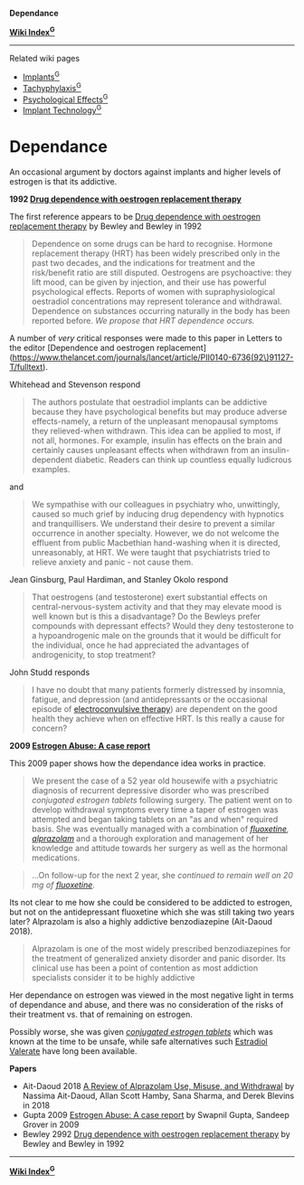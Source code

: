 **Dependance**

**[Wiki Index<sup>G</sup>](https://github.com/zp100/Transgender_Surgeries/tree/main/TransWiki/wiki/index/index.md)**

---

Related wiki pages

* [Implants<sup>G</sup>](https://github.com/zp100/Transgender_Surgeries/tree/main/TransWiki/wiki/hrt/implants/implants.md)
* [Tachyphylaxis<sup>G</sup>](https://github.com/zp100/Transgender_Surgeries/tree/main/TransWiki/wiki/hrt/tachyphylaxis/tachyphylaxis.md)
* [Psychological Effects<sup>G</sup>](https://github.com/zp100/Transgender_Surgeries/tree/main/TransWiki/wiki/hrt/psychological/psychological.md-effects)
* [Implant Technology<sup>G</sup>](https://github.com/zp100/Transgender_Surgeries/tree/main/TransWiki/wiki/hrt/implant/implant.md-technology)

# Dependance

An occasional argument by doctors against implants and higher levels of estrogen is that its addictive.

**1992 [Drug dependence with oestrogen replacement therapy](https://www.ncbi.nlm.nih.gov/pubmed/1346294)**

 The first reference appears to be [Drug dependence with oestrogen replacement therapy](https://www.ncbi.nlm.nih.gov/pubmed/1346294) by Bewley and Bewley in 1992

> Dependence on some drugs can be hard to recognise. Hormone replacement therapy (HRT) has been widely prescribed only in the past two decades, and the indications for treatment and the risk/benefit ratio are still disputed. Oestrogens are psychoactive: they lift mood, can be given by injection, and their use has powerful psychological effects. Reports of women with supraphysiological oestradiol concentrations may represent tolerance and withdrawal. Dependence on substances occurring
naturally in the body has been reported before. *We propose that HRT dependence occurs.*

A number of *very* critical responses were made to this paper in Letters to the editor [Dependence and oestrogen replacement](https://www.thelancet.com/journals/lancet/article/PII0140-6736(92\)91127-T/fulltext).

Whitehead and Stevenson respond

> The authors postulate that oestradiol implants can be addictive because they have psychological benefits but may produce adverse effects-namely, a return of the unpleasant menopausal symptoms they relieved-when withdrawn. This idea can be applied to most, if not all, hormones. For example, insulin has effects on the brain and certainly causes unpleasant effects when withdrawn from an insulin-dependent diabetic. Readers can think up countless equally ludicrous examples.

and

> We sympathise with our colleagues in psychiatry who, unwittingly, caused so much grief by inducing drug dependency with hypnotics and tranquillisers. We understand their desire to prevent a similar occurrence in another specialty. However, we do not welcome the effluent from public Macbethian hand-washing when it is directed, unreasonably, at HRT. We were taught that psychiatrists tried to relieve anxiety and panic - not cause them.

Jean Ginsburg, Paul Hardiman, and Stanley Okolo respond

> That oestrogens (and testosterone) exert substantial effects on central-nervous-system activity and that they may elevate mood is well known but is this a disadvantage? Do the Bewleys prefer compounds with depressant effects? Would they deny testosterone to a hypoandrogenic male on the grounds that it would be difficult
for the individual, once he had appreciated the advantages of androgenicity, to stop treatment?

John Studd responds

> I have no doubt that many patients formerly distressed by insomnia, fatigue, and depression (and antidepressants or the occasional episode of [electroconvulsive therapy](https://en.wikipedia.org/wiki/Electroconvulsive_therapy)) are dependent on the good health they achieve when on effective HRT. Is this really a cause for concern?

**2009 [Estrogen Abuse: A case report](https://www.researchgate.net/publication/265281220_Estrogen_Abuse_A_case_report)**

This 2009 paper shows how the dependance idea works in practice.

> We present the case of a 52 year old housewife with a psychiatric diagnosis of recurrent depressive disorder who was prescribed *conjugated estrogen tablets* following surgery. The patient went on to develop withdrawal symptoms every time a taper of estrogen was attempted and began taking tablets on an "as and when" required basis. She was eventually managed with a combination of *[fluoxetine](https://en.wikipedia.org/wiki/Fluoxetine), [alprazolam](https://en.wikipedia.org/wiki/Alprazolam)* and a thorough exploration and management of her knowledge and attitude towards her surgery as well as the hormonal medications.

> ...On follow-up for the next 2 year, she *continued to remain well on 20 mg of [fluoxetine](https://en.wikipedia.org/wiki/Fluoxetine)*.

Its not clear to me how she could be considered to be addicted to estrogen, but not on the antidepressant fluoxetine which she was still taking two years later? Alprazolam is also a highly addictive benzodiazepine (Ait-Daoud 2018).

> Alprazolam is one of the most widely prescribed benzodiazepines for the treatment of generalized anxiety disorder and panic disorder. Its clinical use has been a point of contention as most addiction specialists consider it to be highly addictive

Her dependance on estrogen was viewed in the most negative light in terms of dependance and abuse, and there was no consideration of the risks of their treatment vs. that of remaining on estrogen.

Possibly worse, she was given *[conjugated estrogen tablets](https://en.wikipedia.org/wiki/Conjugated_estrogens)* which was known at the time to be unsafe, while safe alternatives such [Estradiol Valerate](https://en.wikipedia.org/wiki/Estradiol_valerate) have long been available.

**Papers**

* Ait-Daoud 2018 [A Review of Alprazolam Use, Misuse, and Withdrawal](https://www.ncbi.nlm.nih.gov/pmc/articles/PMC5846112/) by Nassima Ait-Daoud, Allan Scott Hamby, Sana Sharma, and Derek Blevins in 2018
* Gupta 2009 [Estrogen Abuse: A case report](https://www.researchgate.net/publication/265281220_Estrogen_Abuse_A_case_report) by Swapnil Gupta, Sandeep Grover in 2009
* Bewley 2992 [Drug dependence with oestrogen replacement therapy](https://www.ncbi.nlm.nih.gov/pubmed/1346294) by Bewley and Bewley in 1992

---

**[Wiki Index<sup>G</sup>](https://github.com/zp100/Transgender_Surgeries/tree/main/TransWiki/wiki/index/index.md)**
